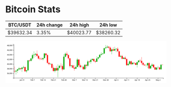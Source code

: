 # Bitcoin Stats

BTC/USDT|24h change|24h high|24h low|
|---|---|---|---|
|$39632.34|3.35%|$40023.77|$38260.32|

<img src="./chart.svg">
